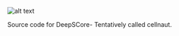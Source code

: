 ![alt text](https://github.com/pabloswfly/DeepSCore/blob/master/logo.png?raw=true)

Source code for DeepSCore- Tentatively called cellnaut.
